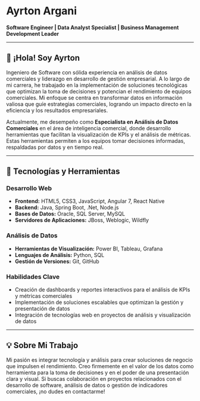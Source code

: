 # Ayrton Argani

**Software Engineer | Data Analyst Specialist | Business Management Development Leader**

---

## 👋 ¡Hola! Soy Ayrton

Ingeniero de Software con sólida experiencia en análisis de datos comerciales y liderazgo en desarrollo de gestión empresarial. A lo largo de mi carrera, he trabajado en la implementación de soluciones tecnológicas que optimizan la toma de decisiones y potencian el rendimiento de equipos comerciales. Mi enfoque se centra en transformar datos en información valiosa que guíe estrategias comerciales, logrando un impacto directo en la eficiencia y los resultados empresariales.

Actualmente, me desempeño como **Especialista en Análisis de Datos Comerciales** en el área de inteligencia comercial, donde desarrollo herramientas que facilitan la visualización de KPIs y el análisis de métricas. Estas herramientas permiten a los equipos tomar decisiones informadas, respaldadas por datos y en tiempo real.

---

## 🚀 Tecnologías y Herramientas

### Desarrollo Web
- **Frontend:** HTML5, CSS3, JavaScript, Angular 7, React Native
- **Backend:** Java, Spring Boot, .Net, Node.js
- **Bases de Datos:** Oracle, SQL Server, MySQL
- **Servidores de Aplicaciones:** JBoss, Weblogic, Wildfly

### Análisis de Datos
- **Herramientas de Visualización:** Power BI, Tableau, Grafana
- **Lenguajes de Análisis:** Python, SQL
- **Gestión de Versiones:** Git, GitHub

### Habilidades Clave
- Creación de dashboards y reportes interactivos para el análisis de KPIs y métricas comerciales
- Implementación de soluciones escalables que optimizan la gestión y presentación de datos
- Integración de tecnologías web en proyectos de análisis y visualización de datos

---

## 💡 Sobre Mi Trabajo

Mi pasión es integrar tecnología y análisis para crear soluciones de negocio que impulsen el rendimiento. Creo firmemente en el valor de los datos como herramienta para la toma de decisiones y en el poder de una presentación clara y visual. Si buscas colaboración en proyectos relacionados con el desarrollo de software, análisis de datos o gestión de indicadores comerciales, ¡no dudes en contactarme!

